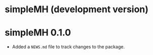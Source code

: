 # simpleMH (development version)

# simpleMH 0.1.0

* Added a `NEWS.md` file to track changes to the package.
